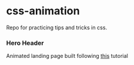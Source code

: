 # css-animation
Repo for practicing tips and tricks in css.

### Hero Header
Animated landing page built following [this](https://cssanimation.rocks/animating-hero-header/) tutorial
